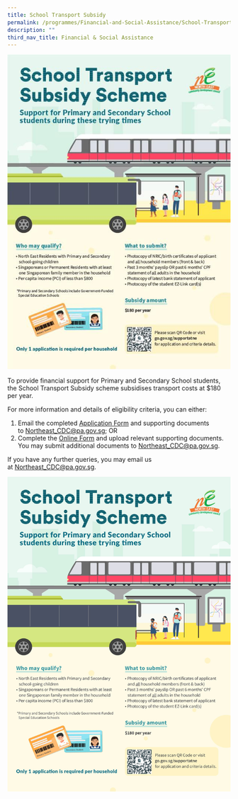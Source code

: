 ```yaml
---
title: School Transport Subsidy
permalink: /programmes/Financial-and-Social-Assistance/School-Transport-Subsidy
description: ""
third_nav_title: Financial & Social Assistance
---
```

![](/images/Media%20Files%20for%20CARE/School%20Transport%20Subsidy%20Scheme.jpg)

To provide financial support for Primary and Secondary School students, the School Transport Subsidy scheme subsidises transport costs at $180 per year.

For more information and details of eligibility criteria, you can either:

1.  Email the completed [Application Form](https://pa-cdcne-staging.netlify.app/files/North%20East%20CDC%20-%20Assistance%20Schemes%20Application%20Form%20(as%20of%2014%20Feb%202022).pdf) and supporting documents to [Northeast\_CDC@pa.gov.sg](mailto:Northeast_CDC@pa.gov.sg); OR
2.  Complete the [Online Form](https://form.gov.sg/#!/5e994b5f5dad670011b1d2ed) and upload relevant supporting documents. You may submit additional documents to [Northeast\_CDC@pa.gov.sg](mailto:Northeast_CDC@pa.gov.sg).

If you have any further queries, you may email us at [Northeast\_CDC@pa.gov.sg](mailto:Northeast_CDC@pa.gov.sg).

![](/images/School%20Transport%20Subsidy%20Infographic.jpg)